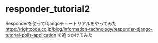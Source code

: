 # responder_tutorial2
Responderを使ってDjangoチュートリアルをやってみた
https://rightcode.co.jp/blog/information-technology/responder-django-tutorial-polls-application
を追っかけてみた
